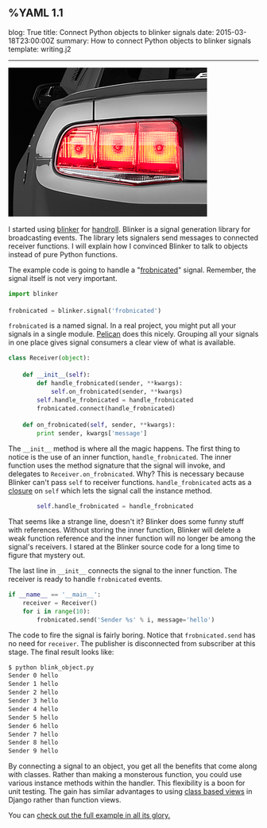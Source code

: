 %YAML 1.1
---
blog: True
title: Connect Python objects to blinker signals
date: 2015-03-18T23:00:00Z
summary: How to connect Python objects to blinker signals
template: writing.j2

---
<img class='book' src='blinker.png'>

I started using [blinker][bl] for [handroll][hr].
Blinker is a signal generation library for broadcasting events.
The library lets signalers send messages
to connected receiver functions.
I will explain how I convinced Blinker to talk to objects
instead of pure Python functions.

[bl]: https://pythonhosted.org/blinker/
[hr]: http://handroll.github.io/

The example code is going to handle a "[frobnicated][frob]" signal.
Remember, the signal itself is not very important.

[frob]: http://dictionary.reference.com/browse/frobnicate

```python
import blinker

frobnicated = blinker.signal('frobnicated')
```

`frobnicated` is a named signal.
In a real project,
you might put all your signals in a single module.
[Pelican][pel] does this nicely.
Grouping all your signals in one place
gives signal consumers a clear view of what is available.

[pel]: https://github.com/getpelican/pelican/blob/master/pelican/signals.py

```python
class Receiver(object):

    def __init__(self):
        def handle_frobnicated(sender, **kwargs):
            self.on_frobnicated(sender, **kwargs)
        self.handle_frobnicated = handle_frobnicated
        frobnicated.connect(handle_frobnicated)

    def on_frobnicated(self, sender, **kwargs):
        print sender, kwargs['message']
```

The `__init__` method is where all the magic happens.
The first thing to notice is the use of an inner function,
`handle_frobnicated`.
The inner function uses the method signature
that the signal will invoke,
and delegates to `Receiver.on_frobnicated`.
Why?
This is necessary
because Blinker can't pass `self` to receiver functions.
`handle_frobnicated` acts as a [closure][cl] on `self`
which lets the signal call the instance method.

[cl]: http://en.wikipedia.org/wiki/Closure_%28computer_programming%29

```python
        self.handle_frobnicated = handle_frobnicated
```

That seems like a strange line,
doesn't it?
Blinker does some funny stuff with references.
Without storing the inner function,
Blinker will delete a weak function reference
and the inner function will no longer be among the signal's receivers.
I stared at the Blinker source code
for a long time
to figure that mystery out.

The last line in `__init__` connects the signal to the inner function.
The receiver is ready to handle `frobnicated` events.

```python
if __name__ == '__main__':
    receiver = Receiver()
    for i in range(10):
        frobnicated.send('Sender %s' % i, message='hello')
```

The code to fire the signal is fairly boring.
Notice that `frobnicated.send` has no need for `receiver`.
The publisher is disconnected from subscriber at this stage.
The final result looks like:

```bash
$ python blink_object.py
Sender 0 hello
Sender 1 hello
Sender 2 hello
Sender 3 hello
Sender 4 hello
Sender 5 hello
Sender 6 hello
Sender 7 hello
Sender 8 hello
Sender 9 hello
```

By connecting a signal to an object,
you get all the benefits that come along with classes.
Rather than making a monsterous function,
you could use various instance methods
within the handler.
This flexibility is a boon for unit testing.
The gain has similar advantages to using [class based views][cbv]
in Django
rather than function views.

[cbv]: https://docs.djangoproject.com/en/1.7/topics/class-based-views/intro/

You can [check out the full example in all its glory.](blink_object.py)
